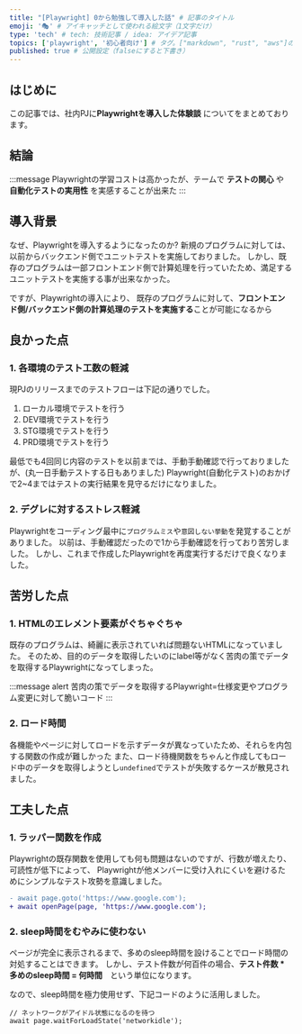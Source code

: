 ```yaml
---
title: "[Playwright] 0から勉強して導入した話" # 記事のタイトル
emoji: '🎭' # アイキャッチとして使われる絵文字（1文字だけ）
type: 'tech' # tech: 技術記事 / idea: アイデア記事
topics: ['playwright', '初心者向け'] # タグ。["markdown", "rust", "aws"]のように指定する
published: true # 公開設定（falseにすると下書き）
---
```


## はじめに
この記事では、社内PJに**Playwrightを導入した体験談** についてをまとめております。

## 結論
:::message
Playwrightの学習コストは高かったが、テームで **テストの関心** や **自動化テストの実用性** を実感することが出来た
:::

## 導入背景
なぜ、Playwrightを導入するようになったのか?
新規のプログラムに対しては、以前からバックエンド側でユニットテストを実施しておりました。
しかし、既存のプログラムは一部フロントエンド側で計算処理を行っていたため、満足するユニットテストを実施する事が出来なかった。

ですが、Playwrightの導入により、
既存のプログラムに対して、**フロントエンド側/バックエンド側の計算処理のテストを実施する**ことが可能になるから


## 良かった点
### 1. 各環境のテスト工数の軽減
現PJのリリースまでのテストフローは下記の通りでした。
1. ローカル環境でテストを行う
2. DEV環境でテストを行う
3. STG環境でテストを行う
4. PRD環境でテストを行う

最低でも4回同じ内容のテストを以前までは、手動手動確認で行っておりましたが、(丸一日手動テストする日もありました)
Playwright(自動化テスト)のおかげで2~4まではテストの実行結果を見守るだけになりました。

### 2. デグレに対するストレス軽減
Playwrightをコーディング最中に`プログラムミス`や`意図しない挙動`を発覚することがありました。
以前は、手動確認だったので1から手動確認を行っており苦労しました。
しかし、これまで作成したPlaywrightを再度実行するだけで良くなりました。

## 苦労した点
### 1. HTMLのエレメント要素がぐちゃぐちゃ
既存のプログラムは、綺麗に表示されていれば問題ないHTMLになっていました。
そのため、目的のデータを取得したいのにlabel等がなく苦肉の策でデータを取得するPlaywrightになってしまった。

:::message alert
苦肉の策でデータを取得するPlaywright=仕様変更やプログラム変更に対して脆いコード
:::

### 2. ロード時間
各機能やページに対してロードを示すデータが異なっていたため、それらを内包する関数の作成が難しかった
また、ロード待機関数をちゃんと作成してもロード中のデータを取得しようとし`undefined`でテストが失敗するケースが散見されました。


## 工夫した点
### 1. ラッパー関数を作成
Playwrightの既存関数を使用しても何も問題はないのですが、行数が増えたり、可読性が低下によって、
Playwrightが他メンバーに受け入れにくいを避けるためにシンプルなテスト攻勢を意識しました。


```diff tsx: サンプル
- await page.goto('https://www.google.com');
+ await openPage(page, 'https://www.google.com');
```


### 2. sleep時間をむやみに使わない
ページが完全に表示されるまで、多めのsleep時間を設けることでロード時間の対処することはできます。
しかし、テスト件数が何百件の場合、**テスト件数 * 多めのsleep時間 = 何時間**　という単位になります。

なので、sleep時間を極力使用せず、下記コードのように活用しました。

```tsx
// ネットワークがアイドル状態になるのを待つ
await page.waitForLoadState('networkidle');
```